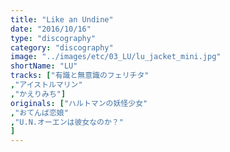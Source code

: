 ```yaml
---
title: "Like an Undine"
date: "2016/10/16"
type: "discography"
category: "discography"
image: "../images/etc/03_LU/lu_jacket_mini.jpg"
shortName: "LU"
tracks: ["有識と無意識のフェリチタ"
,"アイストルマリン"
,"かえりみち"]
originals: ["ハルトマンの妖怪少女"
,"おてんば恋娘"
,"U.N.オーエンは彼女なのか？"
]
---
```

